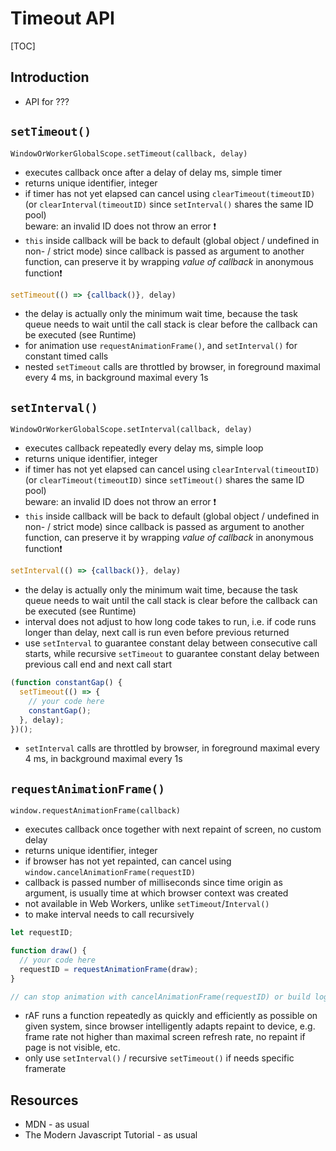 # Timeout API

[TOC]


<!-- todo: finish -->

## Introduction

- API for ???



## `setTimeout()`

`WindowOrWorkerGlobalScope.setTimeout(callback, delay)`

- executes callback once after a delay of delay ms, simple timer
- returns unique identifier, integer
- if timer has not yet elapsed can cancel using `clearTimeout(timeoutID)` (or `clearInterval(timeoutID)` since `setInterval()` shares the same ID pool)  
  beware: an invalid ID does not throw an error ❗️
- `this` inside callback will be back to default (global object / undefined in non- / strict mode) since callback is passed as argument to another function, can preserve it by wrapping _value of callback_ in anonymous function❗️

```javascript
setTimeout(() => {callback()}, delay)
```

- the delay is actually only the minimum wait time, because the task queue needs to wait until the call stack is clear before the callback can be executed (see Runtime)
- for animation use `requestAnimationFrame()`, and `setInterval()` for constant timed calls
- nested `setTimeout` calls are throttled by browser, in foreground maximal every 4 ms, in background maximal every 1s



## `setInterval()`

`WindowOrWorkerGlobalScope.setInterval(callback, delay)`

- executes callback repeatedly every delay ms, simple loop
- returns unique identifier, integer
- if timer has not yet elapsed can cancel using `clearInterval(timeoutID)` (or `clearTimeout(timeoutID)` since `setTimeout()` shares the same ID pool)  
  beware: an invalid ID does not throw an error ❗️
- `this` inside callback will be back to default (global object / undefined in non- / strict mode) since callback is passed as argument to another function, can preserve it by wrapping _value of callback_ in anonymous function❗️

```javascript
setInterval(() => {callback()}, delay)
```

- the delay is actually only the minimum wait time, because the task queue needs to wait until the call stack is clear before the callback can be executed (see Runtime)
- interval does not adjust to how long code takes to run, i.e. if code runs longer than delay, next call is run even before previous returned
- use `setInterval` to guarantee constant delay between consecutive call starts, while recursive `setTimeout` to guarantee constant delay between previous call end and next call start

```javascript
(function constantGap() {
  setTimeout(() => {
    // your code here
    constantGap();
  }, delay);
})();
```

- `setInterval` calls are throttled by browser, in foreground maximal every 4 ms, in background maximal every 1s



## `requestAnimationFrame()`

`window.requestAnimationFrame(callback)`

- executes callback once together with next repaint of screen, no custom delay
- returns unique identifier, integer
- if browser has not yet repainted, can cancel using `window.cancelAnimationFrame(requestID)`
- callback is passed number of milliseconds since time origin as argument, is usually time at which browser context was created
- not available in Web Workers, unlike `setTimeout`/`Interval()`
- to make interval needs to call recursively

```javascript
let requestID;

function draw() {
  // your code here
  requestID = requestAnimationFrame(draw);
}

// can stop animation with cancelAnimationFrame(requestID) or build logic in recursion to not call itself anymore
```

- rAF runs a function repeatedly as quickly and efficiently as possible on given system, since browser intelligently adapts repaint to device, e.g. frame rate not higher than maximal screen refresh rate, no repaint if page is not visible, etc.
- only use `setInterval()` / recursive `setTimeout()` if needs specific framerate



## Resources

- MDN - as usual
- The Modern Javascript Tutorial - as usual